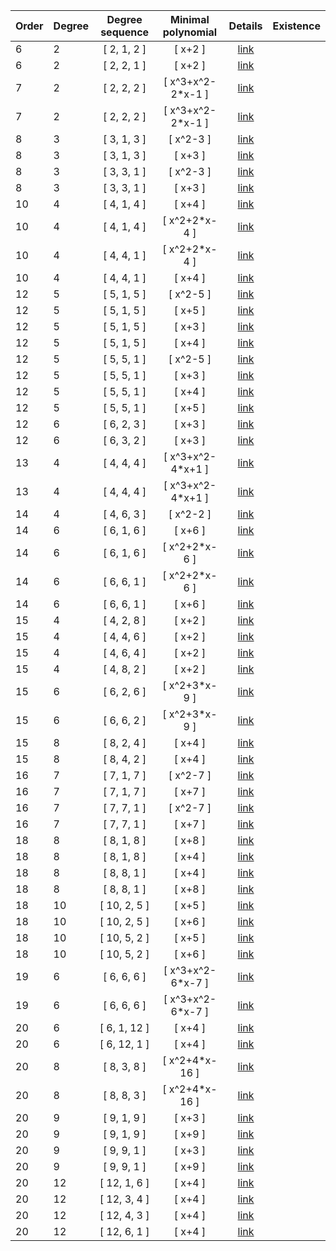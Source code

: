 |Order|Degree|Degree sequence |Minimal polynomial| Details|Existence|
|:---|:---|:--------: |:---------:| :---:| :----:|
|6|2|[ 2, 1, 2 ]|[ x+2 ]| [link](data2-6-1.txt)|  |
|6|2|[ 2, 2, 1 ]|[ x+2 ]| [link](data2-6-2.txt)|  |
|7|2|[ 2, 2, 2 ]|[ x^3+x^2-2*x-1 ]| [link](data2-7-1.txt)|  |
|7|2|[ 2, 2, 2 ]|[ x^3+x^2-2*x-1 ]| [link](data2-7-2.txt)|  |
|8|3|[ 3, 1, 3 ]|[ x^2-3 ]| [link](data3-8-1.txt)|  |
|8|3|[ 3, 1, 3 ]|[ x+3 ]| [link](data3-8-2.txt)|  |
|8|3|[ 3, 3, 1 ]|[ x^2-3 ]| [link](data3-8-3.txt)|  |
|8|3|[ 3, 3, 1 ]|[ x+3 ]| [link](data3-8-4.txt)|  |
|10|4|[ 4, 1, 4 ]|[ x+4 ]| [link](data4-10-1.txt)|  |
|10|4|[ 4, 1, 4 ]|[ x^2+2*x-4 ]| [link](data4-10-2.txt)|  |
|10|4|[ 4, 4, 1 ]|[ x^2+2*x-4 ]| [link](data4-10-3.txt)|  |
|10|4|[ 4, 4, 1 ]|[ x+4 ]| [link](data4-10-4.txt)|  |
|12|5|[ 5, 1, 5 ]|[ x^2-5 ]| [link](data5-12-1.txt)|  |
|12|5|[ 5, 1, 5 ]|[ x+5 ]| [link](data5-12-2.txt)|  |
|12|5|[ 5, 1, 5 ]|[ x+3 ]| [link](data5-12-3.txt)|  |
|12|5|[ 5, 1, 5 ]|[ x+4 ]| [link](data5-12-4.txt)|  |
|12|5|[ 5, 5, 1 ]|[ x^2-5 ]| [link](data5-12-5.txt)|  |
|12|5|[ 5, 5, 1 ]|[ x+3 ]| [link](data5-12-6.txt)|  |
|12|5|[ 5, 5, 1 ]|[ x+4 ]| [link](data5-12-7.txt)|  |
|12|5|[ 5, 5, 1 ]|[ x+5 ]| [link](data5-12-8.txt)|  |
|12|6|[ 6, 2, 3 ]|[ x+3 ]| [link](data6-12-1.txt)|  |
|12|6|[ 6, 3, 2 ]|[ x+3 ]| [link](data6-12-2.txt)|  |
|13|4|[ 4, 4, 4 ]|[ x^3+x^2-4*x+1 ]| [link](data4-13-1.txt)|  |
|13|4|[ 4, 4, 4 ]|[ x^3+x^2-4*x+1 ]| [link](data4-13-2.txt)|  |
|14|4|[ 4, 6, 3 ]|[ x^2-2 ]| [link](data4-14-1.txt)|  |
|14|6|[ 6, 1, 6 ]|[ x+6 ]| [link](data6-14-1.txt)|  |
|14|6|[ 6, 1, 6 ]|[ x^2+2*x-6 ]| [link](data6-14-2.txt)|  |
|14|6|[ 6, 6, 1 ]|[ x^2+2*x-6 ]| [link](data6-14-3.txt)|  |
|14|6|[ 6, 6, 1 ]|[ x+6 ]| [link](data6-14-4.txt)|  |
|15|4|[ 4, 2, 8 ]|[ x+2 ]| [link](data4-15-1.txt)|  |
|15|4|[ 4, 4, 6 ]|[ x+2 ]| [link](data4-15-2.txt)|  |
|15|4|[ 4, 6, 4 ]|[ x+2 ]| [link](data4-15-3.txt)|  |
|15|4|[ 4, 8, 2 ]|[ x+2 ]| [link](data4-15-4.txt)|  |
|15|6|[ 6, 2, 6 ]|[ x^2+3*x-9 ]| [link](data6-15-1.txt)|  |
|15|6|[ 6, 6, 2 ]|[ x^2+3*x-9 ]| [link](data6-15-2.txt)|  |
|15|8|[ 8, 2, 4 ]|[ x+4 ]| [link](data8-15-1.txt)|  |
|15|8|[ 8, 4, 2 ]|[ x+4 ]| [link](data8-15-2.txt)|  |
|16|7|[ 7, 1, 7 ]|[ x^2-7 ]| [link](data7-16-1.txt)|  |
|16|7|[ 7, 1, 7 ]|[ x+7 ]| [link](data7-16-2.txt)|  |
|16|7|[ 7, 7, 1 ]|[ x^2-7 ]| [link](data7-16-3.txt)|  |
|16|7|[ 7, 7, 1 ]|[ x+7 ]| [link](data7-16-4.txt)|  |
|18|8|[ 8, 1, 8 ]|[ x+8 ]| [link](data8-18-1.txt)|  |
|18|8|[ 8, 1, 8 ]|[ x+4 ]| [link](data8-18-2.txt)|  |
|18|8|[ 8, 8, 1 ]|[ x+4 ]| [link](data8-18-3.txt)|  |
|18|8|[ 8, 8, 1 ]|[ x+8 ]| [link](data8-18-4.txt)|  |
|18|10|[ 10, 2, 5 ]|[ x+5 ]| [link](data10-18-1.txt)|  |
|18|10|[ 10, 2, 5 ]|[ x+6 ]| [link](data10-18-2.txt)|  |
|18|10|[ 10, 5, 2 ]|[ x+5 ]| [link](data10-18-3.txt)|  |
|18|10|[ 10, 5, 2 ]|[ x+6 ]| [link](data10-18-4.txt)|  |
|19|6|[ 6, 6, 6 ]|[ x^3+x^2-6*x-7 ]| [link](data6-19-1.txt)|  |
|19|6|[ 6, 6, 6 ]|[ x^3+x^2-6*x-7 ]| [link](data6-19-2.txt)|  |
|20|6|[ 6, 1, 12 ]|[ x+4 ]| [link](data6-20-1.txt)|  |
|20|6|[ 6, 12, 1 ]|[ x+4 ]| [link](data6-20-2.txt)|  |
|20|8|[ 8, 3, 8 ]|[ x^2+4*x-16 ]| [link](data8-20-1.txt)|  |
|20|8|[ 8, 8, 3 ]|[ x^2+4*x-16 ]| [link](data8-20-2.txt)|  |
|20|9|[ 9, 1, 9 ]|[ x+3 ]| [link](data9-20-1.txt)|  |
|20|9|[ 9, 1, 9 ]|[ x+9 ]| [link](data9-20-2.txt)|  |
|20|9|[ 9, 9, 1 ]|[ x+3 ]| [link](data9-20-3.txt)|  |
|20|9|[ 9, 9, 1 ]|[ x+9 ]| [link](data9-20-4.txt)|  |
|20|12|[ 12, 1, 6 ]|[ x+4 ]| [link](data12-20-1.txt)|  |
|20|12|[ 12, 3, 4 ]|[ x+4 ]| [link](data12-20-2.txt)|  |
|20|12|[ 12, 4, 3 ]|[ x+4 ]| [link](data12-20-3.txt)|  |
|20|12|[ 12, 6, 1 ]|[ x+4 ]| [link](data12-20-4.txt)|  |
